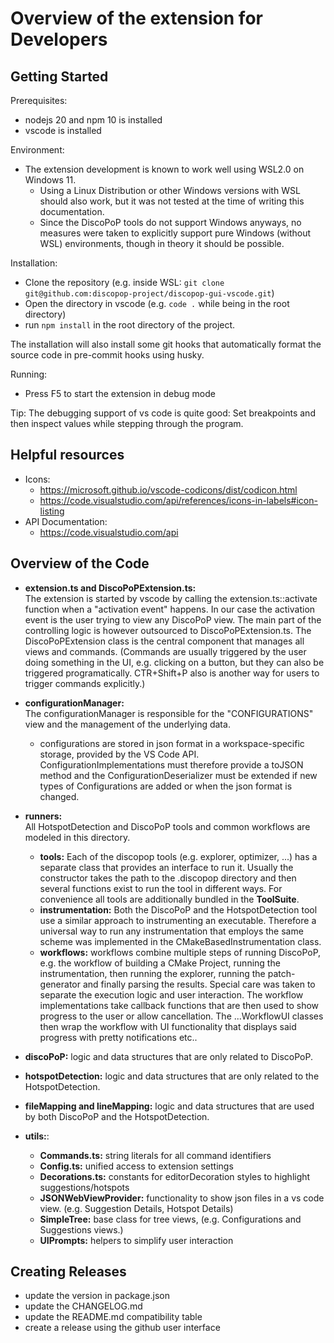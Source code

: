 # Overview of the extension for Developers

## Getting Started

Prerequisites:

-   nodejs 20 and npm 10 is installed
-   vscode is installed

Environment:

-   The extension development is known to work well using WSL2.0 on Windows 11.
    -   Using a Linux Distribution or other Windows versions with WSL should also work, but it was not tested at the time of writing this documentation.
    -   Since the DiscoPoP tools do not support Windows anyways, no measures were taken to explicitly support pure Windows (without WSL) environments, though in theory it should be possible.

Installation:

-   Clone the repository (e.g. inside WSL: `git clone git@github.com:discopop-project/discopop-gui-vscode.git`)
-   Open the directory in vscode (e.g. `code .` while being in the root directory)
-   run `npm install` in the root directory of the project.

The installation will also install some git hooks that automatically format the source code in pre-commit hooks using husky.

Running:

-   Press F5 to start the extension in debug mode

Tip: The debugging support of vs code is quite good: Set breakpoints and then inspect values while stepping through the program.

## Helpful resources

-   Icons:
    -   https://microsoft.github.io/vscode-codicons/dist/codicon.html
    -   https://code.visualstudio.com/api/references/icons-in-labels#icon-listing
-   API Documentation:
    -   https://code.visualstudio.com/api

## Overview of the Code

-   **extension.ts and DiscoPoPExtension.ts:**\
    The extension is started by vscode by calling the extension.ts::activate function when a "activation event" happens. In our case the activation event is the user trying to view any DiscoPoP view. The main part of the controlling logic is however outsourced to DiscoPoPExtension.ts. The DiscoPoPExtension class is the central component that manages all views and commands. (Commands are usually triggered by the user doing something in the UI, e.g. clicking on a button, but they can also be triggered programatically. CTR+Shift+P also is another way for users to trigger commands explicitly.)

-   **configurationManager:**\
    The configurationManager is responsible for the "CONFIGURATIONS" view and the management of the underlying data.

    -   configurations are stored in json format in a workspace-specific storage, provided by the VS Code API. ConfigurationImplementations must therefore provide a toJSON method and the ConfigurationDeserializer must be extended if new types of Configurations are added or when the json format is changed.

-   **runners:** \
    All HotspotDetection and DiscoPoP tools and common workflows are modeled in this directory.

    -   **tools:** Each of the discopop tools (e.g. explorer, optimizer, ...) has a separate class that provides an interface to run it. Usually the constructor takes the path to the .discopop directory and then several functions exist to run the tool in different ways. For convenience all tools are additionally bundled in the **ToolSuite**.
    -   **instrumentation:** Both the DiscoPoP and the HotspotDetection tool use a similar approach to instrumenting an executable. Therefore a universal way to run any instrumentation that employs the same scheme was implemented in the CMakeBasedInstrumentation class.
    -   **workflows:** workflows combine multiple steps of running DiscoPoP, e.g. the workflow of building a CMake Project, running the instrumentation, then running the explorer, running the patch-generator and finally parsing the results. Special care was taken to separate the execution logic and user interaction. The workflow implementations take callback functions that are then used to show progress to the user or allow cancellation. The ...WorkflowUI classes then wrap the workflow with UI functionality that displays said progress with pretty notifications etc..

-   **discoPoP:** logic and data structures that are only related to DiscoPoP.
-   **hotspotDetection:** logic and data structures that are only related to the HotspotDetection.
-   **fileMapping and lineMapping:** logic and data structures that are used by both DiscoPoP and the HotspotDetection.

-   **utils:**:
    -   **Commands.ts:** string literals for all command identifiers
    -   **Config.ts:** unified access to extension settings
    -   **Decorations.ts:** constants for editorDecoration styles to highlight suggestions/hotspots
    -   **JSONWebViewProvider:** functionality to show json files in a vs code view. (e.g. Suggestion Details, Hotspot Details)
    -   **SimpleTree:** base class for tree views, (e.g. Configurations and Suggestions views.)
    -   **UIPrompts:** helpers to simplify user interaction

## Creating Releases

-   update the version in package.json
-   update the CHANGELOG.md
-   update the README.md compatibility table
-   create a release using the github user interface
